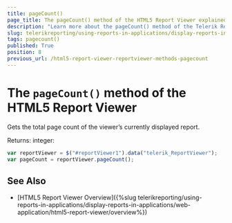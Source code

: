 ```yaml
---
title: pageCount()
page_title: The pageCount() method of the HTML5 Report Viewer explained
description: "Learn more about the pageCount() method of the Telerik Reporting HTML5 Report Viewer and how to use it to customize the viewer's behavior."
slug: telerikreporting/using-reports-in-applications/display-reports-in-applications/web-application/html5-report-viewer/api-reference/reportviewer/methods/pagecount()
tags: pagecount()
published: True
position: 8
previous_url: /html5-report-viewer-reportviewer-methods-pagecount
---
```


# The `pageCount()` method of the HTML5 Report Viewer

Gets the total page count of the viewer’s currently displayed report.

Returns: integer:

````JavaScript
var reportViewer = $("#reportViewer1").data("telerik_ReportViewer");
var pageCount = reportViewer.pageCount();
````


## See Also

* [HTML5 Report Viewer Overview]({%slug telerikreporting/using-reports-in-applications/display-reports-in-applications/web-application/html5-report-viewer/overview%})
